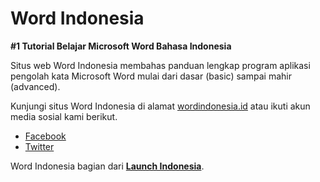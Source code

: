 # Word Indonesia

**#1 Tutorial Belajar Microsoft Word Bahasa Indonesia**

Situs web Word Indonesia membahas panduan lengkap program aplikasi pengolah kata Microsoft Word mulai dari dasar (basic) sampai mahir (advanced).

Kunjungi situs Word Indonesia di alamat [wordindonesia.id](https://wordindonesia.id) atau ikuti akun media sosial kami berikut.

- [Facebook](https://www.facebook.com/wordindonesia.id)
- [Twitter](https://twitter.com/wordindonesia)

Word Indonesia bagian dari [**Launch Indonesia**](https://www.youtube.com/channel/UCxNKZsgtxVGnzcqjNd7ZFFQ).
